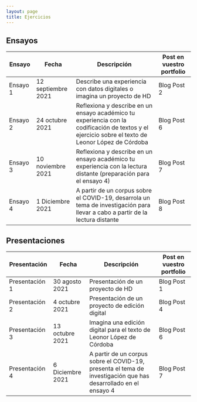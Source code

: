 ```yaml
---
layout: page
title: Ejercicios
---
```


## Ensayos 

Ensayo               | Fecha               | Descripción              | Post en vuestro portfolio
--------------------- | --------------------- | --------------------- | ---------------------
Ensayo 1 | 12 septiembre 2021           | Describe una experiencia con datos digitales o imagina un proyecto de HD     | Blog Post 2
Ensayo 2 | 24 octubre 2021 | Reflexiona y describe en un ensayo académico tu experiencia con la codificación de textos y el ejercicio sobre el texto de Leonor López de Córdoba |  Blog Post 6 
Ensayo 3 | 10 noviembre 2021 | Reflexiona y describe en un ensayo académico tu experiencia con la lectura distante (preparación para el ensayo 4) | Blog Post 7
Ensayo 4 | 1 Diciembre 2021 | A partir de un corpus sobre el COVID-19, desarrola un tema de investigación para llevar a cabo a partir de la lectura distante | Blog Post 8

## Presentaciones

Presentación          | Fecha                 | Descripción           | Post en vuestro portfolio
--------------------- | --------------------- | --------------------- | ---------------------
Presentación 1        | 30 agosto 2021        | Presentación de un proyecto de HD      | Blog Post 1
Presentación 2        | 4 octubre 2021        | Presentación de un proyecto de edición digital | Blog Post 4
Presentación 3        | 13 octubre 2021       | Imagina una edición digital para el texto de Leonor López de Córdoba | Blog Post 6
Presentación 4        | 6 Diciembre 2021      | A partir de un corpus sobre el COVID-19, presenta el tema de investigación que has desarrollado en el ensayo 4 | Blog Post 7
